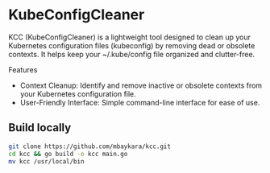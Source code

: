# KubeConfigCleaner
KCC (KubeConfigCleaner) is a lightweight tool designed to clean up your Kubernetes configuration files (kubeconfig) by removing dead or obsolete contexts. It helps keep your ~/.kube/config file organized and clutter-free.

Features
* Context Cleanup: Identify and remove inactive or obsolete contexts from your Kubernetes configuration file.
* User-Friendly Interface: Simple command-line interface for ease of use.


## Build locally

```bash
git clone https://github.com/mbaykara/kcc.git
cd kcc && go build -o kcc main.go
mv kcc /usr/local/bin
```

